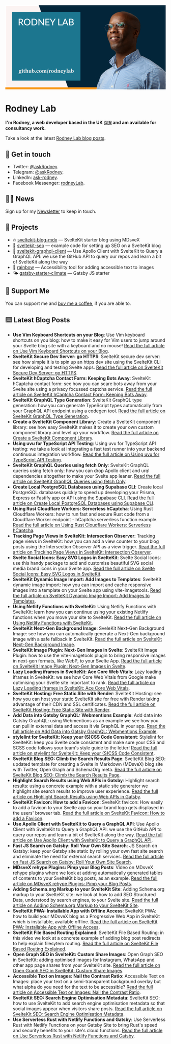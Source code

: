 <picture>
  <source srcset="./images/rodneylab-github.avif" type="image/avif">
  <source srcset="./images/rodneylab-github.webp" type="image/webp">
  <img src="./images/rodneylab-github.png" alt="Rodney Lab Github banner">
</picture>

# Rodney Lab
**I'm Rodney, a web developer based in the UK 🇬🇧 and am available for consultancy work.**

<!--
Take a look at the latest <a aria-label="See latest Rodney Lab projects" href="https://rodneylab.com/projects/" rel="noopener">Rodney Lab projects</a>.
-->

Take a look at the latest <a aria-label="See latest Rodney Lab projects" href="https://rodneylab.com/blog/" rel="noopener">Rodney Lab blog posts</a>.

## 📱 Get in touch

- Twitter: <a aria-label="Direct message Rodney Lab on twitter" href="https://twitter.com/messages/compose?recipient_id=1323579817258831875" target="_blank" rel="nofollow noopener noreferrer">@askRodney</a>.
- Telegram: <a aria-label="Direct message Rodney Lab on Telegram" href="https://t.me/askRodney" target="_blank" rel="nofollow noopener noreferrer">@askRodney</a>.
- LinkedIn: <a aria-label="Direct message Rodney Lab on LinkedIn" href="https://uk.linkedin.com/in/ask-rodney" target="_blank" rel="nofollow noopener noreferrer">ask-rodney</a>.
- Facebook Messenger: <a aria-label="Direct message Rodney Lab on Facebook" href="https://m.me/rodneyLab" target="_blank" rel="nofollow noopener noreferrer">rodneyLab</a>.

## 🧑🏽 News

Sign up for my <a aria-label="Sign up the the Rodney Lab newsletter" href="https://rodneylab.com/about/#newsletter" rel="noopener">Newsletter</a> to keep in touch.


## 🔩 Projects

- 🔥 [sveltekit-blog-mdx](https://github.com/rodneylab/sveltekit-blog-mdx) &mdash; SvelteKit starter blog using MDsveX
- 🤖 [sveltekit-seo](https://github.com/rodneylab/sveltekit-seo) &mdash; example code for setting up SEO on a SvelteKit blog
- 🚀 [sveltekit-graphql-client](https://github.com/rodneylab/sveltekit-graphql-github) &mdash; Use Apollo Client with SvelteKit to Query a GraphQL API: we use the GitHub API to query our repos and learn a bit of SvelteKit along the way 
- 🌈 [rainbow](https://github.com/rodneylab/rainbow) &mdash; Accessibility tool for adding accessible text to images
- 🌤 [gatsby-starter-climate](https://github.com/rodneylab/gatsby-starter-climate) &mdash; Gatsby JS starter

## 💙 Support Me

You can support me and <a aria-label="Support Rodney Lab via by me a coffee" href="https://rodneylab.com/giving/" rel="noopener">buy me a coffee</a>, if you are able to.

## ⌨️ Latest Blog Posts


<!-- BLOG-POST-LIST:START -->
- **Use Vim Keyboard Shortcuts on your Blog**: Use Vim keyboard shortcuts on you blog: how to make it easy for Vim users to jump around your Svelte blog site with a keyboard and no mouse! <a aria-label="Read Rodney Lab post on Use Vim Keyboard Shortcuts on your Blog" href="https://rodneylab.com/vim-keyboard-shortcuts-blog/" rel="noopener">Read the full article on Use Vim Keyboard Shortcuts on your Blog</a>.
- **SvelteKit Secure Dev Server: go HTTPS**: SvelteKit secure dev server: see how simple it is to spin up an https dev site using the SvelteKit CLI for developing and testing Svelte apps. <a aria-label="Read Rodney Lab post on SvelteKit Secure Dev Server: go HTTPS" href="https://rodneylab.com/sveltekit-secure-dev-server/" rel="noopener">Read the full article on SvelteKit Secure Dev Server: go HTTPS</a>.
- **SvelteKit hCaptcha Contact Form: Keeping Bots Away**: SvelteKit hCaptcha contact form: see how you can scare bots away from your Svelte site using a privacy focussed captcha service. <a aria-label="Read Rodney Lab post on SvelteKit hCaptcha Contact Form: Keeping Bots Away" href="https://rodneylab.com/sveltekit-hcaptcha-contact-form/" rel="noopener">Read the full article on SvelteKit hCaptcha Contact Form: Keeping Bots Away</a>.
- **SvelteKit GraphQL Type Generation**: SvelteKit GraphQL type generation: how you can generate TypeScript types automatically from your GraphQL API endpoint using a codegen tool. <a aria-label="Read Rodney Lab post on SvelteKit GraphQL Type Generation" href="https://rodneylab.com/sveltekit-graphql-type-generation/" rel="noopener">Read the full article on SvelteKit GraphQL Type Generation</a>.
- **Create a SvelteKit Component Library**: Create a SvelteKit component library: see how easy SvelteKit makes it to create your own custom component library and level up your workflow. <a aria-label="Read Rodney Lab post on Create a SvelteKit Component Library" href="https://rodneylab.com/create-sveltekit-component-library/" rel="noopener">Read the full article on Create a SvelteKit Component Library</a>.
- **Using uvu for TypeScript API Testing**: Using uvu for TypeScript API testing: we take a look at integrating a fast test runner into your backend continuous integration workflow. <a aria-label="Read Rodney Lab post on Using uvu for TypeScript API Testing" href="https://rodneylab.com/using-uvu-typescript-api-testing/" rel="noopener">Read the full article on Using uvu for TypeScript API Testing</a>.
- **SvelteKit GraphQL Queries using fetch Only**: SvelteKit GraphQL queries using fetch only: how you can drop Apollo client and urql dependencies altogether to make your Svelte app leaner. <a aria-label="Read Rodney Lab post on SvelteKit GraphQL Queries using fetch Only" href="https://rodneylab.com/sveltekit-graphql-queries-fetch/" rel="noopener">Read the full article on SvelteKit GraphQL Queries using fetch Only</a>.
- **Create Local PostgreSQL Databases using Supabase CLI**: Create local PostgreSQL databases quickly to speed up developing your Prisma, Express or Fastify app or API using the Supabase CLI. <a aria-label="Read Rodney Lab post on Create Local PostgreSQL Databases using Supabase CLI" href="https://rodneylab.com/create-local-postgresql-databases-supabase/" rel="noopener">Read the full article on Create Local PostgreSQL Databases using Supabase CLI</a>.
- **Using Rust Cloudflare Workers: Serverless hCaptcha**: Using Rust Cloudflare Workers: how to run fast and secure Rust code from a Cloudflare Worker endpoint - hCaptcha serverless function example. <a aria-label="Read Rodney Lab post on Using Rust Cloudflare Workers: Serverless hCaptcha" href="https://rodneylab.com/using-rust-cloudflare-workers/" rel="noopener">Read the full article on Using Rust Cloudflare Workers: Serverless hCaptcha</a>.
- **Tracking Page Views in SvelteKit: Intersection Observer**: Tracking page views in SvelteKit: how you can add a view counter to your blog posts using the Intersection Observer API as a view trigger. <a aria-label="Read Rodney Lab post on Tracking Page Views in SvelteKit: Intersection Observer" href="https://rodneylab.com/tracking-page-views-sveltekit/" rel="noopener">Read the full article on Tracking Page Views in SvelteKit: Intersection Observer</a>.
- **Svelte Social Icons: Easy SVG Logos in SvelteKit**: Svelte Social Icons: use this handy package to add and customise beautiful SVG social media brand icons in your Svelte app. <a aria-label="Read Rodney Lab post on Svelte Social Icons: Easy SVG Logos in SvelteKit" href="https://rodneylab.com/svelte-social-icons/" rel="noopener">Read the full article on Svelte Social Icons: Easy SVG Logos in SvelteKit</a>.
- **SvelteKit Dynamic Image Import: Add Images to Templates**: SvelteKit dynamic image import: how you can import and cache responsive images into a template on your Svelte app using vite-imagetools. <a aria-label="Read Rodney Lab post on SvelteKit Dynamic Image Import: Add Images to Templates" href="https://rodneylab.com/sveltekit-dynamic-image-import/" rel="noopener">Read the full article on SvelteKit Dynamic Image Import: Add Images to Templates</a>.
- **Using Netlify Functions with SvelteKit**: Using Netlify Functions with SvelteKit: learn how you can continue using your existing Netlify functions when you move your site to SvelteKit. <a aria-label="Read Rodney Lab post on Using Netlify Functions with SvelteKit" href="https://rodneylab.com/using-netlify-functions-sveltekit/" rel="noopener">Read the full article on Using Netlify Functions with SvelteKit</a>.
- **SvelteKit Next-Gen Background Image**: SveleKit Next-Gen Background Image: see how you can automatically generate a Next-Gen background image with a safe fallback in SvelteKit. <a aria-label="Read Rodney Lab post on SvelteKit Next-Gen Background Image" href="https://rodneylab.com/sveltekit-next-gen-background-image/" rel="noopener">Read the full article on SvelteKit Next-Gen Background Image</a>.
- **SvelteKit Image Plugin: Next-Gen Images in Svelte**: SvelteKit Image Plugin: how to use the vite-imagetools plugin to bring responsive images in next-gen formats, like WebP, to your Svelte App. <a aria-label="Read Rodney Lab post on SvelteKit Image Plugin: Next-Gen Images in Svelte" href="https://rodneylab.com/sveltekit-image-plugin/" rel="noopener">Read the full article on SvelteKit Image Plugin: Next-Gen Images in Svelte</a>.
- **Lazy Loading iframes in SvelteKit: Ace Core Web Vitals**: Lazy loading iframes in SvelteKit: we see how Core Web Vitals from Google make optimising your Svelte site important to rank. <a aria-label="Read Rodney Lab post on Lazy Loading iframes in SvelteKit: Ace Core Web Vitals" href="https://rodneylab.com/lazy-loading-iframes-sveltekit/" rel="noopener">Read the full article on Lazy Loading iframes in SvelteKit: Ace Core Web Vitals</a>.
- **SvelteKit Hosting: Free Static Site with Render**: SvelteKit Hosting: see how you can host your static SvelteKit site for free with Render taking advantage of their CDN and SSL certificates. <a aria-label="Read Rodney Lab post on SvelteKit Hosting: Free Static Site with Render" href="https://rodneylab.com/sveltekit-hosting/" rel="noopener">Read the full article on SvelteKit Hosting: Free Static Site with Render</a>.
- **Add Data into Gatsby GraphQL: Webmentions Example**: Add data into Gatsby GraphQL: using Webmentions as an example we see how you can pull in external data and access it via GraphQL in your app. <a aria-label="Read Rodney Lab post on Add Data into Gatsby GraphQL: Webmentions Example" href="https://rodneylab.com/add-data-gatsby-graphql/" rel="noopener">Read the full article on Add Data into Gatsby GraphQL: Webmentions Example</a>.
- **stylelint for SvelteKit: Keep your (S)CSS Code Consistent**: Stylelint for SvelteKit: keep you Svelte code consistent and make sure your CSS and SCSS code follows your team's style guide to the letter! <a aria-label="Read Rodney Lab post on stylelint for SvelteKit: Keep your (S)CSS Code Consistent" href="https://rodneylab.com/stylelint-sveltekit/" rel="noopener">Read the full article on stylelint for SvelteKit: Keep your (S)CSS Code Consistent</a>.
- **SvelteKit Blog SEO: Climb the Search Results Page**: SvelteKit Blog SEO: updated template for creating a Svelte in Markdown (MDsveX) blog site with Twitter, Open Graph and SchemaOrg meta. <a aria-label="Read Rodney Lab post on SvelteKit Blog SEO: Climb the Search Results Page" href="https://rodneylab.com/sveltekit-blog-seo/" rel="noopener">Read the full article on SvelteKit Blog SEO: Climb the Search Results Page</a>.
- **Highlight Search Results using Web APIs in Gatsby**: Highlight search results: using a concrete example with a static site generator we highlight site search results to improve user experience. <a aria-label="Read Rodney Lab post on Highlight Search Results using Web APIs in Gatsby" href="https://rodneylab.com/highlight-search-results/" rel="noopener">Read the full article on Highlight Search Results using Web APIs in Gatsby</a>.
- **SvelteKit Favicon: How to add a Favicon**: SvelteKit favicon: How easily to add a favicon to your Svelte app so your brand logo gets displayed in the users' browser tab. <a aria-label="Read Rodney Lab post on SvelteKit Favicon: How to add a Favicon" href="https://rodneylab.com/sveltekit-favicon/" rel="noopener">Read the full article on SvelteKit Favicon: How to add a Favicon</a>.
- **Use Apollo Client with SvelteKit to Query a GraphQL API**: Use Apollo Client with SvelteKit to Query a GraphQL API: we use the GitHub API to query our repos and learn a bit of SvelteKit along the way. <a aria-label="Read Rodney Lab post on Use Apollo Client with SvelteKit to Query a GraphQL API" href="https://rodneylab.com/use-apollo-client-sveltekit/" rel="noopener">Read the full article on Use Apollo Client with SvelteKit to Query a GraphQL API</a>.
- **Fast JS Search on Gatsby: Roll Your Own Site Search**: JS Search on Gatsby: keep your Gatsby site static by rolling your own fast site search  and eliminate the need for external search services. <a aria-label="Read Rodney Lab post on Fast JS Search on Gatsby: Roll Your Own Site Search" href="https://rodneylab.com/js-search-gatsby/" rel="noopener">Read the full article on Fast JS Search on Gatsby: Roll Your Own Site Search</a>.
- **MDsveX rehype Plugins: Pimp your Blog Posts**: Video on MDsveX rehype plugins where we look at adding automatically generated tables of contents to your SvelteKit blog posts, as an example. <a aria-label="Read Rodney Lab post on MDsveX rehype Plugins: Pimp your Blog Posts" href="https://rodneylab.com/mdsvex-rehype-plugins/" rel="noopener">Read the full article on MDsveX rehype Plugins: Pimp your Blog Posts</a>.
- **Adding Schema.org Markup to your SvelteKit Site**: Adding Schema.org markup to your SvelteKit site: we look at how to add SEO Structured Data, understood by search engines, to your Svelte site. <a aria-label="Read Rodney Lab post on Adding Schema.org Markup to your SvelteKit Site" href="https://rodneylab.com/adding-schema-org-markup-to-sveltekit-site/" rel="noopener">Read the full article on Adding Schema.org Markup to your SvelteKit Site</a>.
- **SvelteKit PWA: Installable App with Offline Access**: SvelteKit PWA: how to build your MDsveX blog as a Progressive Web App in SvelteKit which is installable, available offline. <a aria-label="Read Rodney Lab post on SvelteKit PWA: Installable App with Offline Access" href="https://rodneylab.com/sveltekit-pwa/" rel="noopener">Read the full article on SvelteKit PWA: Installable App with Offline Access</a>.
- **SvelteKit File Based Routing Explained**: SvelteKit File Based Routing: in this video we look at a concrete example of adding blog post redirects to help explain filesytem routing. <a aria-label="Read Rodney Lab post on SvelteKit File Based Routing Explained" href="https://rodneylab.com/sveltekit-file-based-routing/" rel="noopener">Read the full article on SvelteKit File Based Routing Explained</a>.
- **Open Graph SEO in SvelteKit: Custom Share Images**: Open Graph SEO in SvelteKit: adding optimised images for Instagram, WhatsApp and other app page shares from your SvelteKit site. <a aria-label="Read Rodney Lab post on Open Graph SEO in SvelteKit: Custom Share Images" href="https://rodneylab.com/open-graph-seo-sveltekit/" rel="noopener">Read the full article on Open Graph SEO in SvelteKit: Custom Share Images</a>.
- **Accessible Text on Images: Nail the Contrast Ratio**: Accessible Text on Images: place your text on a semi-transparent background overlay but what alpha do you need for the text to be accessible? <a aria-label="Read Rodney Lab post on Accessible Text on Images: Nail the Contrast Ratio" href="https://rodneylab.com/accessible-text-on-images/" rel="noopener">Read the full article on Accessible Text on Images: Nail the Contrast Ratio</a>.
- **SvelteKit SEO:  Search Engine Optimisation Metadata**: SvelteKit SEO: how to use SvelteKit to add search engine optimisation metadata so that social images appear when visitors share posts. <a aria-label="Read Rodney Lab post on SvelteKit SEO:  Search Engine Optimisation Metadata" href="https://rodneylab.com/sveltekit-seo/" rel="noopener">Read the full article on SvelteKit SEO:  Search Engine Optimisation Metadata</a>.
- **Use Serverless Rust with Netlify Functions and Gatsby**: Use Serverless Rust with Netlify Functions on your Gatsby Site to bring Rust's speed and security benefits to your site's cloud functions. <a aria-label="Read Rodney Lab post on Use Serverless Rust with Netlify Functions and Gatsby" href="https://rodneylab.com/use-serverless-rust-with-netlify-functions/" rel="noopener">Read the full article on Use Serverless Rust with Netlify Functions and Gatsby</a>.<!-- BLOG-POST-LIST:END -->
